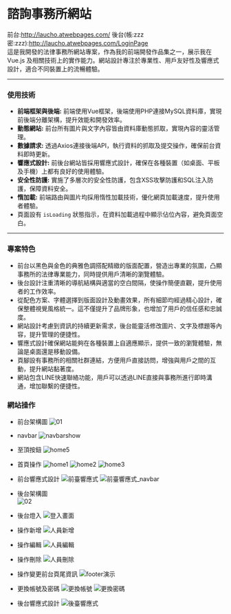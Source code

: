 # 諮詢事務所網站

前台:http://laucho.atwebpages.com/
後台(帳:zzz密:zzz):http://laucho.atwebpages.com/LoginPage
<br>
這是我開發的法律事務所網站專案，作為我的前端開發作品集之一，展示我在 Vue.js 及相關技術上的實作能力。網站設計專注於專業性、用戶友好性及響應式設計，適合不同裝置上的流暢體驗。
<hr>

### 使用技術
- **前端框架與後端:** 前端使用Vue框架，後端使用PHP連接MySQL資料庫，實現前後端分離架構，提升效能和開發效率。
- **動態網站:** 前台所有圖片與文字內容皆由資料庫動態抓取，實現內容的靈活管理。
- **數據請求:** 透過Axios連接後端API，執行資料的抓取及提交操作，確保前台資料即時更新。
- **響應式設計:** 前後台網站皆採用響應式設計，確保在各種裝置（如桌面、平板及手機）上都有良好的使用體驗。
- **安全性防護:** 實施了多層次的安全性防護，包含XSS攻擊防護和SQL注入防護，保障資料安全。
- **惰加載:** 前端路由與圖片均採用惰性加載技術，優化網頁加載速度，提升使用者體驗。
- 頁面設有 `isLoading` 狀態指示，在資料加載過程中顯示佔位內容，避免頁面空白。
<hr>

### 專案特色
- 前台以黑色與金色的典雅色調搭配精緻的版面配置，營造出專業的氛圍，凸顯事務所的法律專業能力，同時提供用戶清晰的瀏覽體驗。
- 後台設計注重清晰的導航結構與適當的空白間隔，使操作簡便直觀，提升使用者的工作效率。
- 從配色方案、字體選擇到版面設計及動畫效果，所有細節均經過精心設計，確保整體視覺風格統一。這不僅提升了品牌形象，也增加了用戶的信任感和忠誠度。
- 網站設計考慮到資訊的持續更新需求，後台能靈活修改圖片、文字及標題等內容，提升管理的便捷性。
- 響應式設計確保網站能夠在各種裝置上自適應顯示，提供一致的瀏覽體驗，無論是桌面還是移動設備。
- 頁腳設有事務所的相關社群連結，方便用戶直接訪問，增強與用戶之間的互動，提升網站黏著度。
- 網站包含LINE快速聯絡功能，用戶可以透過LINE直接與事務所進行即時溝通，增加聯繫的便捷性。

### 網站操作
- 前台架構圖
![01](https://github.com/user-attachments/assets/227308f3-f69f-4dc3-b976-eb6609ae08ab)
- navbar
![navbarshow](https://github.com/user-attachments/assets/b2e1f9d6-ce01-4c36-b75c-784755ec64fe)
- 至頂按鈕
![home5](https://github.com/user-attachments/assets/260cecbe-c096-49c8-b7d1-1ae015032db7)
- 首頁操作
![home1](https://github.com/user-attachments/assets/3a542d15-4866-488c-9717-72278f862b6c)
![home2](https://github.com/user-attachments/assets/e1681a46-c46c-422c-a4e6-b4f02fc4a7de)
![home3](https://github.com/user-attachments/assets/0452bff5-0540-4f07-9013-781332e21a39)
- 前台響應式設計
![前臺響應式](https://github.com/user-attachments/assets/90252ce9-aa6b-4586-8e67-562b392444eb)
![前臺響應式_navbar](https://github.com/user-attachments/assets/98944d17-53f2-4d1e-b2eb-86e8dda1c8b6)

- 後台架構圖  
![02](https://github.com/user-attachments/assets/adcec532-3892-4894-9a31-d6016e2eb55c)
- 後台燈入
![登入畫面](https://github.com/user-attachments/assets/3f7e4c55-907a-4619-a01f-48cff8d8e818)
- 操作新增
![人員新增](https://github.com/user-attachments/assets/111df59a-b3dd-49b1-a359-b2699e844d94)
- 操作編輯
![人員編輯](https://github.com/user-attachments/assets/22eae008-9b8f-49f2-9185-f7d00b240ac9)
- 操作刪除
![人員刪除](https://github.com/user-attachments/assets/dd976688-140b-446e-a95a-11fedb43cfc2)
- 操作變更前台頁尾資訊
![footer演示](https://github.com/user-attachments/assets/24d03eb4-f239-448c-b483-115c91ff36c9)
- 更換帳號及密碼
![更換帳號](https://github.com/user-attachments/assets/9b0c4e48-5151-4121-a88a-616bfb39f1ca)
![更換密碼](https://github.com/user-attachments/assets/61dca9c0-5ba4-4d18-85c6-d8bb84a822b8)
- 後台響應式設計
![後臺響應式](https://github.com/user-attachments/assets/569f116a-8ec9-4408-891b-876e105ada28)
